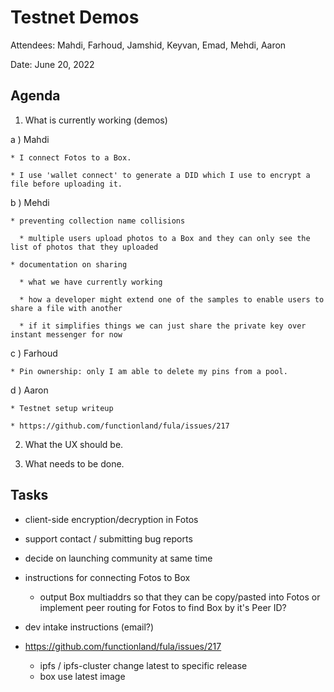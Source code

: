 # Testnet Demos

Attendees: Mahdi, Farhoud, Jamshid, Keyvan, Emad, Mehdi, Aaron

Date: June 20, 2022

## Agenda

1.  What is currently working (demos)

  a ) Mahdi

    * I connect Fotos to a Box.

    * I use 'wallet connect' to generate a DID which I use to encrypt a file before uploading it.

  b ) Mehdi

    * preventing collection name collisions

      * multiple users upload photos to a Box and they can only see the list of photos that they uploaded

    * documentation on sharing

      * what we have currently working

      * how a developer might extend one of the samples to enable users to share a file with another

      * if it simplifies things we can just share the private key over instant messenger for now


  c ) Farhoud

    * Pin ownership: only I am able to delete my pins from a pool.

  d ) Aaron

    * Testnet setup writeup

    * https://github.com/functionland/fula/issues/217

2.  What the UX should be.

3.  What needs to be done.

## Tasks

* client-side encryption/decryption in Fotos

* support contact / submitting bug reports

* decide on launching community at same time

* instructions for connecting Fotos to Box
  * output Box multiaddrs so that they can be copy/pasted into Fotos or implement peer routing for Fotos to find Box by it's Peer ID?

* dev intake instructions (email?)

* https://github.com/functionland/fula/issues/217
  * ipfs / ipfs-cluster change latest to specific release
  * box use latest image
